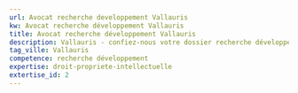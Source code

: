 ```yaml
---
url: Avocat recherche developpement Vallauris
kw: Avocat recherche développement Vallauris
title: Avocat recherche développement Vallauris
description: Vallauris - confiez-nous votre dossier recherche développement
tag_ville: Vallauris
competence: recherche développement
expertise: droit-propriete-intellectuelle
extertise_id: 2
---
```

